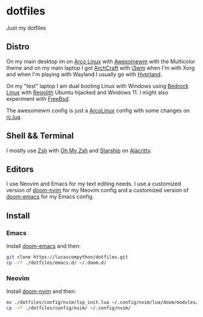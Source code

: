 # dotfiles

Just my dotfiles

## Distro

On my main desktop im on [Arco Linux](https://arcolinux.com) with [Awesomewm](https://awesomewm.org) with the Multicolor theme and on my main laptop I got [ArchCraft](https://archcraft.io) with [i3wm](https://i3wm.org) when I'm with Xorg and when I'm playing with Wayland I usually go with [Hyprland](https://hyprland.org).  

On my "test" laptop I am dual booting Linux with Windows using [Bedrock Linux](https://bedrocklinux.org) with [Regolith](https://regolith-desktop.com) Ubuntu hijacked and Windows 11. I might also experiment with [FreeBsd](https://www.freebsd.org).

The awesomewm config is just a [ArcoLinux](https://github.com/arcolinux/arcolinux-awesome) config with some changes on [rc.lua](awesome/rc.lua).

## Shell && Terminal

I mostly use [Zsh](https://www.zsh.org) with [Oh My Zsh](https://ohmyz.sh) and [Starship](https://starship.rs) on [Alacritty](https://github.com/alacritty/alacritty).

## Editors

I use Neovim and Emacs for my text editing needs. I use a customized version of [doom-nvim](https://github.com/doom-neovim/doom-nvim) for my Neovim config and a customized version of [doom-emacs](https://github.com/doomemacs/doomemacs) for my Emacs config.

## Install

### Emacs

Install [doom-emacs](https://github.com/doomemacs/doomemacs#install) and then:

```bash
git clone https://lucascompython/dotfiles.git
cp -rf ./dotfiles/emacs.d/ ~/.doom.d/
```

### Neovim

Install [doom-nvim](https://github.com/doom-neovim/doom-nvim#install) and then:

```bash
mv ./dotfiles/config/nvim/lsp_init.lua ~/.config/nvim/lua/doom/modules/features/lsp/init.lua # for github copilot tab completions
cp -rf ./dotfiles/config/nvim/ ~/.config/nvim/
```
